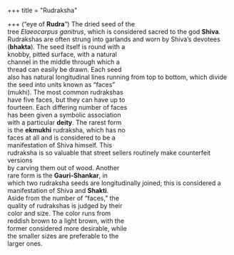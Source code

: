+++
title = "Rudraksha"

+++
(“eye of **Rudra**”) The dried seed of the  
tree *Elaeocarpus ganitrus*, which is considered sacred to the god **Shiva**.  
Rudrakshas are often strung into garlands and worn by Shiva’s devotees  
(**bhakta**). The seed itself is round with a  
knobby, pitted surface, with a natural  
channel in the middle through which a  
thread can easily be drawn. Each seed  
also has natural longitudinal lines running from top to bottom, which divide  
the seed into units known as “faces”  
(mukhi). The most common rudrakshas  
have five faces, but they can have up to  
fourteen. Each differing number of faces  
has been given a symbolic association  
with a particular **deity**. The rarest form  
is the **ekmukhi** rudraksha, which has no  
faces at all and is considered to be a  
manifestation of Shiva himself. This  
rudraksha is so valuable that street sellers routinely make counterfeit versions  
by carving them out of wood. Another  
rare form is the **Gauri-Shankar**, in  
which two rudraksha seeds are longitudinally joined; this is considered a  
manifestation of Shiva and **Shakti**.  
Aside from the number of “faces,” the  
quality of rudrakshas is judged by their  
color and size. The color runs from  
reddish brown to a light brown, with the  
former considered more desirable, while  
the smaller sizes are preferable to the  
larger ones.